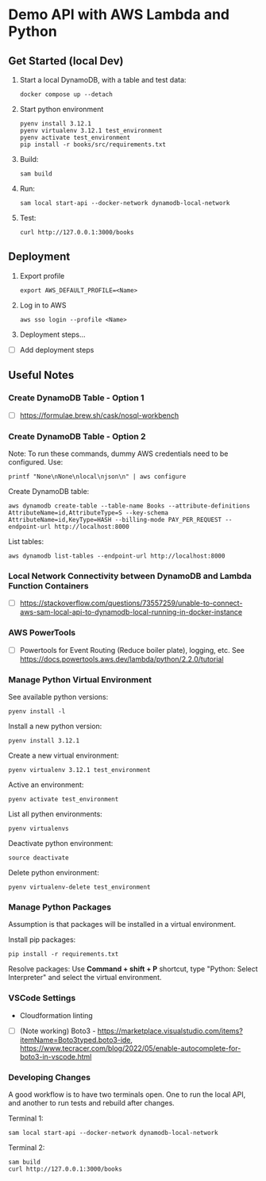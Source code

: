 # Demo API with AWS Lambda and Python


## Get Started (local Dev)
1. Start a local DynamoDB, with a table and test data:
    ```
    docker compose up --detach
    ```
1. Start python environment
    ```
    pyenv install 3.12.1
    pyenv virtualenv 3.12.1 test_environment
    pyenv activate test_environment
    pip install -r books/src/requirements.txt
    ```
1. Build:
    ```
    sam build
    ```
1. Run:
    ```
    sam local start-api --docker-network dynamodb-local-network
    ```
1. Test:
    ```
    curl http://127.0.0.1:3000/books
    ```


## Deployment
1. Export profile
    ```
    export AWS_DEFAULT_PROFILE=<Name>
    ```
1. Log in to AWS
    ```
    aws sso login --profile <Name>
    ```
1. Deployment steps...

- [ ] Add deployment steps

## Useful Notes

### Create DynamoDB Table - Option 1
- [ ] https://formulae.brew.sh/cask/nosql-workbench

### Create DynamoDB Table - Option 2
Note: To run these commands, dummy AWS credentials need to be configured.  Use:
```
printf "None\nNone\nlocal\njson\n" | aws configure
```

Create DynamoDB table:
```
aws dynamodb create-table --table-name Books --attribute-definitions AttributeName=id,AttributeType=S --key-schema AttributeName=id,KeyType=HASH --billing-mode PAY_PER_REQUEST --endpoint-url http://localhost:8000
```
List tables:
```
aws dynamodb list-tables --endpoint-url http://localhost:8000
```

### Local Network Connectivity between DynamoDB and Lambda Function Containers
- [ ] https://stackoverflow.com/questions/73557259/unable-to-connect-aws-sam-local-api-to-dynamodb-local-running-in-docker-instance

### AWS PowerTools
- [ ] Powertools for Event Routing (Reduce boiler plate), logging, etc. See https://docs.powertools.aws.dev/lambda/python/2.2.0/tutorial


### Manage Python Virtual Environment
See available python versions:
```
pyenv install -l
```

Install a new python version:
```
pyenv install 3.12.1
```

Create a new virtual environment:
```
pyenv virtualenv 3.12.1 test_environment
```

Active an environment:
```
pyenv activate test_environment
```

List all pythen environments:
```
pyenv virtualenvs
```

Deactivate python environment:
```
source deactivate
```

Delete python environment:
```
pyenv virtualenv-delete test_environment
```

### Manage Python Packages
Assumption is that packages will be installed in a virtual environment.

Install pip packages:
```
pip install -r requirements.txt
```

Resolve packages: Use **Command + shift + P** shortcut, type "Python: Select Interpreter" and select the virtual environment.


### VSCode Settings
- Cloudformation linting
- [ ] (Note working) Boto3 - https://marketplace.visualstudio.com/items?itemName=Boto3typed.boto3-ide, https://www.tecracer.com/blog/2022/05/enable-autocomplete-for-boto3-in-vscode.html

### Developing Changes
A good workflow is to have two terminals open.  One to run the local API, and another to run tests and rebuild after changes.

Terminal 1:
```
sam local start-api --docker-network dynamodb-local-network
```

Terminal 2:
```
sam build
curl http://127.0.0.1:3000/books
```